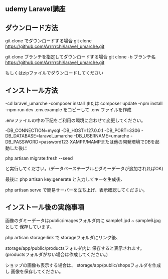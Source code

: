 ## udemy Laravel講座

## ダウンロード方法

git clone でダウンロードする場合
git clone https://github.com/Arrrrrchi/laravel_umarche.git

git clone ブランチを指定してダウンロードする場合
git clone -b ブランチ名 https://github.com/Arrrrrchi/laravel_umarche.git

もしくはzipファイルでダウンロードしてください

## インストール方法

-cd laravel_umarche
-composer install または composer update
-npm install
-npm run dev
.env.example をコピーして .env ファイルを作成

.envファイルの中の下記をご利用の環境に合わせて変更してください。

-DB_CONNECTION=mysql
-DB_HOST=127.0.0.1
-DB_PORT=3306
-DB_DATABASE=laravel_umarche
-DB_USERNAME=umarche
-DB_PASSWORD=password123
XAMPP/MAMPまたは他の開発環境でDBを起動した後に

php artisan migrate:fresh --seed

と実行してください。(データベーステーブルとダミーデータが追加されればOK)

最後に
php artisan key:generate
と入力してキーを生成後、

php artisan serve
で簡易サーバーを立ち上げ、表示確認してください。

## インストール後の実施事項

画像のダミーデータはpublic/imagesフォルダ内に
sample1.jpd ~ sample6.jpg として
保存しています。

php artisan storage:link で
storageフォルダにリンク後、

storage/app/public/productsフォルダ内に
保存すると表示されます。
(productsフォルダがない場合は作成してください。)

ショップの画像も表示する場合は、
storage/app/public/shopsフォルダを作成し
画像を保存してください。